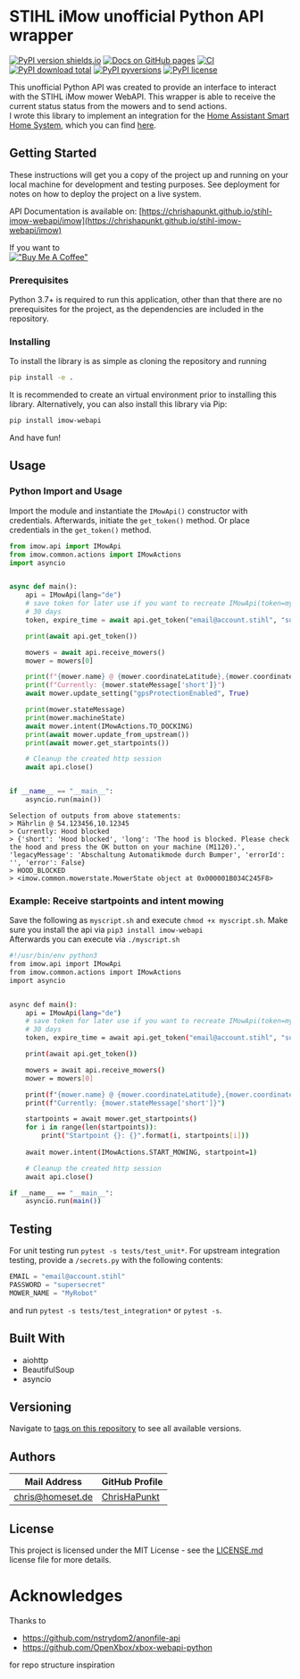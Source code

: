 # STIHL iMow unofficial Python API wrapper

[![PyPI version shields.io](https://img.shields.io/pypi/v/imow-webapi)](https://pypi.python.org/pypi/imow-webapi/)
[![Docs on GitHub pages](https://img.shields.io/badge/docs-GitHub%20Pages-blue)](hhttps://chrishapunkt.github.io/stihl-imow-webapi/imow)
[![CI](https://github.com/ChrisHaPunkt/stihl-imow-webapi/actions/workflows/python-package.yml/badge.svg?branch=master)](https://github.com/ChrisHaPunkt/stihl-imow-webapi/actions/workflows/python-package.yml)
[![PyPI download total](https://img.shields.io/pypi/dm/imow-webapi)](https://pypi.python.org/pypi/imow-webapi/)
[![PyPI pyversions](https://img.shields.io/pypi/pyversions/imow-webapi)](https://pypi.python.org/pypi/imow-webapi/)
[![PyPI license](https://img.shields.io/pypi/l/imow-webapi)](https://pypi.python.org/pypi/imow-webapi/)


This unofficial Python API was created to provide an interface to interact with the STIHL iMow mower WebAPI. This wrapper is able to receive the current status
status from the mowers and to send actions.  
I wrote this library to implement an integration for the [Home Assistant Smart Home System](https://www.home-assistant.io/), which you can find [here](https://github.com/ChrisHaPunkt/ha-stihl-imow).



## Getting Started

These instructions will get you a copy of the project up and running on your local machine for development and testing
purposes. See deployment for notes on how to deploy the project on a live system.

API Documentation is available on: [https://chrishapunkt.github.io/stihl-imow-webapi/imow](https://chrishapunkt.github.io/stihl-imow-webapi/imow)

If you want to  
[!["Buy Me A Coffee"](
https://img.buymeacoffee.com/button-api/?text=Buy%20me%20a%20coffee&emoji=&slug=chrishapunkt&button_colour=FFDD00&font_colour=000000&font_family=Cookie&outline_colour=000000&coffee_colour=ffffff)](https://www.buymeacoffee.com/chrishapunkt)


### Prerequisites

Python 3.7+ is required to run this application, other than that there are no prerequisites for the project, as the
dependencies are included in the repository.

### Installing

To install the library is as simple as cloning the repository and running

```bash
pip install -e .
```

It is recommended to create an virtual environment prior to installing this library. Alternatively, you can also install
this library via Pip:

```bash
pip install imow-webapi
```

And have fun!

## Usage
### Python Import and Usage
Import the module and instantiate the `IMowApi()` constructor with credentials. Afterwards, initiate the `get_token()` method.
Or place credentials in the `get_token()` method.

```python
from imow.api import IMowApi
from imow.common.actions import IMowActions
import asyncio


async def main():
    api = IMowApi(lang="de")
    # save token for later use if you want to recreate IMowApi(token=my_token) because the created token is valid for
    # 30 days
    token, expire_time = await api.get_token("email@account.stihl", "supersecret", return_expire_time=True)

    print(await api.get_token())

    mowers = await api.receive_mowers()
    mower = mowers[0]

    print(f"{mower.name} @ {mower.coordinateLatitude},{mower.coordinateLongitude}")
    print(f"Currently: {mower.stateMessage['short']}")
    await mower.update_setting("gpsProtectionEnabled", True)

    print(mower.stateMessage)
    print(mower.machineState)
    await mower.intent(IMowActions.TO_DOCKING)
    print(await mower.update_from_upstream())
    print(await mower.get_startpoints())

    # Cleanup the created http session
    await api.close()


if __name__ == "__main__":
    asyncio.run(main())

```
```text
Selection of outputs from above statements:
> Mährlin @ 54.123456,10.12345
> Currently: Hood blocked
> {'short': 'Hood blocked', 'long': 'The hood is blocked. Please check the hood and press the OK button on your machine (M1120).', 'legacyMessage': 'Abschaltung Automatikmode durch Bumper', 'errorId': '', 'error': False}
> HOOD_BLOCKED
> <imow.common.mowerstate.MowerState object at 0x000001B034C245F8>
```

### Example: Receive startpoints and intent mowing 
Save the following as `myscript.sh` and execute `chmod +x myscript.sh`. Make sure you install the api via `pip3 install imow-webapi`  
Afterwards you can execute via `./myscript.sh`
```bash
#!/usr/bin/env python3
from imow.api import IMowApi
from imow.common.actions import IMowActions
import asyncio


async def main():
    api = IMowApi(lang="de")
    # save token for later use if you want to recreate IMowApi(token=my_token) because the created token is valid for
    # 30 days
    token, expire_time = await api.get_token("email@account.stihl", "supersecret", return_expire_time=True)

    print(await api.get_token())

    mowers = await api.receive_mowers()
    mower = mowers[0]

    print(f"{mower.name} @ {mower.coordinateLatitude},{mower.coordinateLongitude}")
    print(f"Currently: {mower.stateMessage['short']}")

    startpoints = await mower.get_startpoints()
    for i in range(len(startpoints)):
        print("Startpoint {}: {}".format(i, startpoints[i]))
        
    await mower.intent(IMowActions.START_MOWING, startpoint=1)

    # Cleanup the created http session
    await api.close()

if __name__ == "__main__":
    asyncio.run(main())

```
## Testing
For unit testing run `pytest -s tests/test_unit*`. For upstream integration testing, provide a `/secrets.py` with the following contents:
````python
EMAIL = "email@account.stihl"
PASSWORD = "supersecret"
MOWER_NAME = "MyRobot"
````
and run `pytest -s tests/test_integration*` or `pytest -s`. 

## Built With

* aiohttp
* BeautifulSoup
* asyncio

## Versioning

Navigate to [tags on this repository](https://github.com/ChrisHaPunkt/imow-webapi/releases)
to see all available versions.

## Authors

| Mail Address                | GitHub Profile                                |
-----------------------------|-----------------------------------------------|
| chris@homeset.de          | [ChrisHaPunkt](https://github.com/ChrisHaPunkt)     |

## License

This project is licensed under the MIT License - see the [LICENSE.md](LICENSE.md)
license file for more details.

# Acknowledges

Thanks to

* https://github.com/nstrydom2/anonfile-api
* https://github.com/OpenXbox/xbox-webapi-python

for repo structure inspiration
